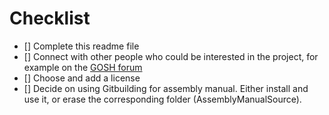 # Checklist

- [] Complete this readme file
- [] Connect with other people who could be interested in the project, for example on the [GOSH forum](https://forum.openhardware.science)
- [] Choose and add a license
- [] Decide on using Gitbuilding for assembly manual. Either install and use it, or erase the corresponding folder (AssemblyManualSource).
